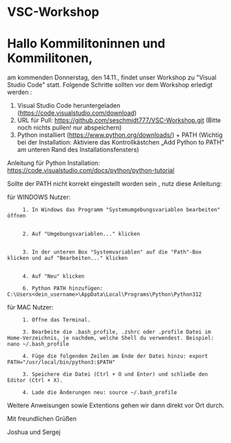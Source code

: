 # VSC-Workshop

# Hallo Kommilitoninnen und Kommilitonen,

am kommenden Donnerstag, den 14.11., findet unser Workshop zu "Visual Studio Code" statt.
Folgende Schritte sollten vor dem Workshop erledigt werden :

 1. Visual Studio Code heruntergeladen (https://code.visualstudio.com/download)
 2. URL für Pull: https://github.com/seschmidt777/VSC-Workshop.git (Bitte noch nichts pullen! nur abspeichern)
 3. Python installiert (https://www.python.org/downloads/) + PATH (Wichtig bei der Installation: Aktiviere das Kontrollkästchen „Add Python to PATH“ am unteren Rand des Installationsfensters)

Anleitung für Python Installation: https://code.visualstudio.com/docs/python/python-tutorial

Sollte der PATH nicht korrekt eingestellt worden sein , nutz diese Anleitung:

für WINDOWS Nutzer:

         1. In Windows das Programm "Systemumgebungsvariablen bearbeiten" öffnen


         2. Auf "Umgebungsvariablen..." klicken


         3. In der unteren Box "Systemvariablen" auf die "Path"-Box klicken und auf "Bearbeiten..." klicken


         4. Auf "Neu" klicken

         6. Python PATH hinzufügen: C:\Users<dein_username>\AppData\Local\Programs\Python\Python312


für MAC Nutzer:


         1. Öffne das Terminal.
   
         3. Bearbeite die .bash_profile, .zshrc oder .profile Datei im Home-Verzeichnis, je nachdem, welche Shell du verwendest. Beispiel: nano ~/.bash_profile
         
         4. Füge die folgenden Zeilen am Ende der Datei hinzu: export PATH="/usr/local/bin/python3:$PATH"
   
         3. Speichere die Datei (Ctrl + O und Enter) und schließe den Editor (Ctrl + X).
   
         4. Lade die Änderungen neu: source ~/.bash_profile





Weitere Anweisungen sowie Extentions gehen wir dann direkt vor Ort durch. 




Mit freundlichen Grüßen

Joshua und Sergej
